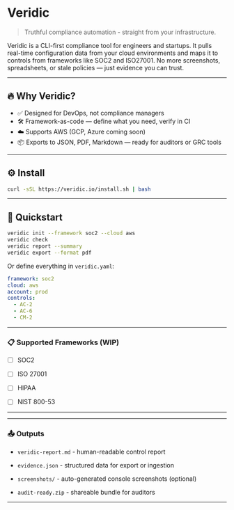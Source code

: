 # Veridic

> Truthful compliance automation - straight from your infrastructure.

Veridic is a CLI-first compliance tool for engineers and startups. It pulls real-time configuration data from your cloud environments and maps it to controls from frameworks like SOC2 and ISO27001. No more screenshots, spreadsheets, or stale policies — just evidence you can trust.

---

## 🔥 Why Veridic?

- ✅ Designed for DevOps, not compliance managers
- 🛠 Framework-as-code — define what you need, verify in CI
- ☁️ Supports AWS (GCP, Azure coming soon)
- 📦 Exports to JSON, PDF, Markdown — ready for auditors or GRC tools

---

## ⚙️ Install

```bash
curl -sSL https://veridic.io/install.sh | bash
```
---

## 🚀 Quickstart

```bash
veridic init --framework soc2 --cloud aws
veridic check
veridic report --summary
veridic export --format pdf
```
Or define everything in `veridic.yaml`:

```yaml
framework: soc2
cloud: aws
account: prod
controls:
  - AC-2
  - AC-6
  - CM-2
```

---

### 📋 Supported Frameworks (WIP)

  - [ ] SOC2

  - [ ] ISO 27001

  - [ ] HIPAA

  - [ ] NIST 800-53

---

---

### 📤 Outputs

  - `veridic-report.md` - human-readable control report

  - `evidence.json` - structured data for export or ingestion

  - `screenshots/` - auto-generated console screenshots (optional)

  - `audit-ready.zip` - shareable bundle for auditors

---
